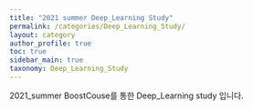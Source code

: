 ```yaml
---
title: "2021 summer Deep_Learning Study"
permalink: /categories/Deep_Learning_Study/
layout: category
author_profile: true
toc: true
sidebar_main: true
taxonomy: Deep_Learning_Study
---
```


2021_summer BoostCouse를 통한 Deep_Learning study 입니다.
